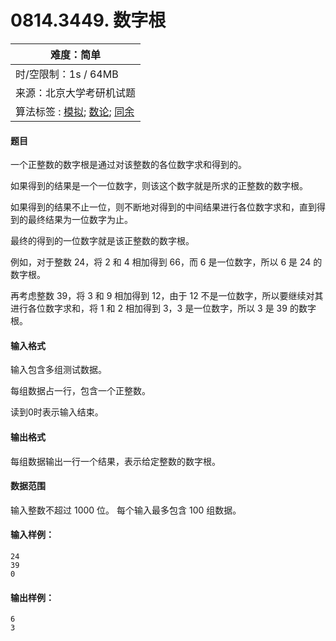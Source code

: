 # 0814.3449. 数字根


| 难度：**简单**                                               |
| ------------------------------------------------------------ |
| 时/空限制：1s / 64MB                                         |
| 来源：北京大学考研机试题                                     |
| 算法标签 :  [模拟](https://www.acwing.com/problem/search/1/?search_content=模拟); [数论](https://www.acwing.com/problem/search/1/?search_content=数论); [同余](https://www.acwing.com/problem/search/1/?search_content=同余) |

#### 题目

一个正整数的数字根是通过对该整数的各位数字求和得到的。

如果得到的结果是一个一位数字，则该这个数字就是所求的正整数的数字根。

如果得到的结果不止一位，则不断地对得到的中间结果进行各位数字求和，直到得到的最终结果为一位数字为止。

最终的得到的一位数字就是该正整数的数字根。

例如，对于整数 24，将 2 和 4 相加得到 66，而 6 是一位数字，所以 6 是 24 的数字根。

再考虑整数 39，将 3 和 9 相加得到 12，由于 12 不是一位数字，所以要继续对其进行各位数字求和，将 1 和 2 相加得到 3，3 是一位数字，所以 3 是 39 的数字根。

#### 输入格式

输入包含多组测试数据。

每组数据占一行，包含一个正整数。

读到0时表示输入结束。

#### 输出格式

每组数据输出一行一个结果，表示给定整数的数字根。

#### 数据范围

输入整数不超过 1000 位。
每个输入最多包含 100 组数据。

#### 输入样例：

```
24
39
0
```

#### 输出样例：

```
6
3
```